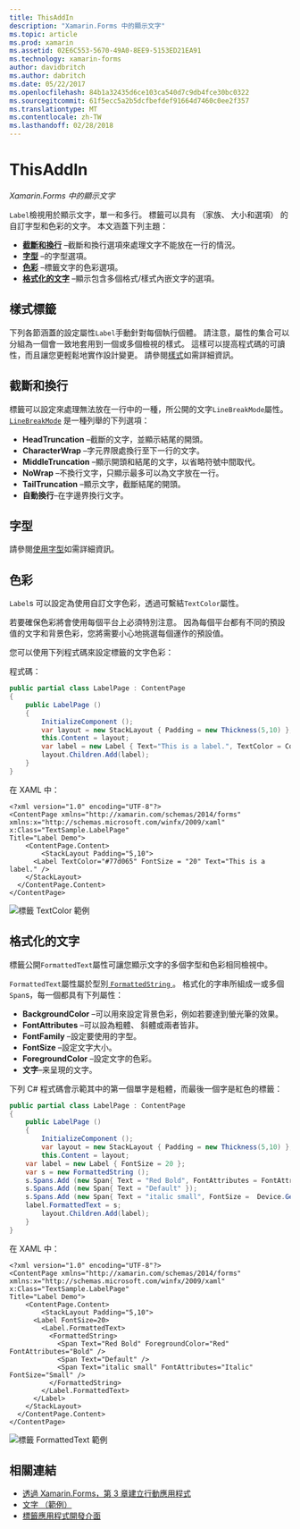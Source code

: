 ```yaml
---
title: ThisAddIn
description: "Xamarin.Forms 中的顯示文字"
ms.topic: article
ms.prod: xamarin
ms.assetid: 02E6C553-5670-49A0-8EE9-5153ED21EA91
ms.technology: xamarin-forms
author: davidbritch
ms.author: dabritch
ms.date: 05/22/2017
ms.openlocfilehash: 84b1a32435d6ce103ca540d7c9db4fce30bc0322
ms.sourcegitcommit: 61f5ecc5a2b5dcfbefdef91664d7460c0ee2f357
ms.translationtype: MT
ms.contentlocale: zh-TW
ms.lasthandoff: 02/28/2018
---
```

# <a name="label"></a>ThisAddIn

_Xamarin.Forms 中的顯示文字_

`Label`檢視用於顯示文字，單一和多行。 標籤可以具有 （家族、 大小和選項） 的自訂字型和色彩的文字。 本文涵蓋下列主題：

- **[截斷和換行](#Truncation_and_Wrapping)** &ndash;截斷和換行選項來處理文字不能放在一行的情況。
- **[字型](#Font)** &ndash;的字型選項。
- **[色彩](#Color)** &ndash;標籤文字的色彩選項。
- **[格式化的文字](#Formatted_Text)** &ndash;顯示包含多個格式/樣式內嵌文字的選項。

## <a name="styling-label"></a>樣式標籤

下列各節涵蓋的設定屬性`Label`手動針對每個執行個體。 請注意，屬性的集合可以分組為一個會一致地套用到一個或多個檢視的樣式。 這樣可以提高程式碼的可讀性，而且讓您更輕鬆地實作設計變更。 請參閱[樣式](~/xamarin-forms/user-interface/text/styles.md)如需詳細資訊。

<a name="Truncation_and_Wrapping" />

## <a name="truncation-and-wrapping"></a>截斷和換行

標籤可以設定來處理無法放在一行中的一種，所公開的文字`LineBreakMode`屬性。 [`LineBreakMode`](https://developer.xamarin.com/api/type/Xamarin.Forms.LineBreakMode/) 是一種列舉的下列選項：

- **HeadTruncation** &ndash;截斷的文字，並顯示結尾的開頭。
- **CharacterWrap** &ndash;字元界限處換行至下一行的文字。
- **MiddleTruncation** &ndash;顯示開頭和結尾的文字，以省略符號中間取代。
- **NoWrap** &ndash;不換行文字，只顯示最多可以為文字放在一行。
- **TailTruncation** &ndash;顯示文字，截斷結尾的開頭。
- **自動換行**&ndash;在字邊界換行文字。

## <a name="font"></a>字型

請參閱[使用字型](~/xamarin-forms/user-interface/text/fonts.md)如需詳細資訊。

## <a name="color"></a>色彩

`Label`s 可以設定為使用自訂文字色彩，透過可繫結`TextColor`屬性。

若要確保色彩將會使用每個平台上必須特別注意。 因為每個平台都有不同的預設值的文字和背景色彩，您將需要小心地挑選每個運作的預設值。

您可以使用下列程式碼來設定標籤的文字色彩：

程式碼：

```csharp
public partial class LabelPage : ContentPage
{
    public LabelPage ()
    {
        InitializeComponent ();
        var layout = new StackLayout { Padding = new Thickness(5,10) };
        this.Content = layout;
        var label = new Label { Text="This is a label.", TextColor = Color.FromHex("#77d065"), FontSize = 20 };
        layout.Children.Add(label);
    }
}
```

在 XAML 中：

```xaml
<?xml version="1.0" encoding="UTF-8"?>
<ContentPage xmlns="http://xamarin.com/schemas/2014/forms"
xmlns:x="http://schemas.microsoft.com/winfx/2009/xaml"
x:Class="TextSample.LabelPage"
Title="Label Demo">
    <ContentPage.Content>
        <StackLayout Padding="5,10">
      <Label TextColor="#77d065" FontSize = "20" Text="This is a label." />
    </StackLayout>
  </ContentPage.Content>
</ContentPage>
```

![](label-images/textcolor.png "標籤 TextColor 範例")

<a name="Formatted_Text" />

## <a name="formatted-text"></a>格式化的文字

標籤公開`FormattedText`屬性可讓您顯示文字的多個字型和色彩相同檢視中。

`FormattedText`屬性屬於型別[ `FormattedString` ](https://developer.xamarin.com/api/type/Xamarin.Forms.FormattedString/)。 格式化的字串所組成一或多個`Span`s，每一個都具有下列屬性：

- **BackgroundColor** &ndash;可以用來設定背景色彩，例如若要達到螢光筆的效果。
- **FontAttributes** &ndash;可以設為粗體、 斜體或兩者皆非。
- **FontFamily** &ndash;設定要使用的字型。
- **FontSize** &ndash;設定文字大小。
- **ForegroundColor** &ndash;設定文字的色彩。
- **文字**&ndash;来呈現的文字。

下列 C# 程式碼會示範其中的第一個單字是粗體，而最後一個字是紅色的標籤：

```csharp
public partial class LabelPage : ContentPage
{
    public LabelPage ()
    {
        InitializeComponent ();
        var layout = new StackLayout { Padding = new Thickness(5,10) };
        this.Content = layout;
    var label = new Label { FontSize = 20 };
    var s = new FormattedString ();
    s.Spans.Add (new Span{ Text = "Red Bold", FontAttributes = FontAttributes.Bold });
    s.Spans.Add (new Span{ Text = "Default" });
    s.Spans.Add (new Span{ Text = "italic small", FontSize =  Device.GetNamedSize(NamedSize.Small, typeof(Label)), FontAttributes = FontAttributes.Italic});
    label.FormattedText = s;
        layout.Children.Add(label);
    }
}
```

在 XAML 中：

```xaml
<?xml version="1.0" encoding="UTF-8"?>
<ContentPage xmlns="http://xamarin.com/schemas/2014/forms"
xmlns:x="http://schemas.microsoft.com/winfx/2009/xaml"
x:Class="TextSample.LabelPage"
Title="Label Demo">
    <ContentPage.Content>
        <StackLayout Padding="5,10">
      <Label FontSize=20>
        <Label.FormattedText>
          <FormattedString>
            <Span Text="Red Bold" ForegroundColor="Red" FontAttributes="Bold" />
            <Span Text="Default" />
            <Span Text="italic small" FontAttributes="Italic" FontSize="Small" />
          </FormattedString>
        </Label.FormattedText>
      </Label>
    </StackLayout>
  </ContentPage.Content>
</ContentPage>
```

![](label-images/formattedtext.png "標籤 FormattedText 範例")


## <a name="related-links"></a>相關連結

- [透過 Xamarin.Forms，第 3 章建立行動應用程式](https://developer.xamarin.com/r/xamarin-forms/book/chapter03.pdf)
- [文字 （範例）](https://developer.xamarin.com/samples/xamarin-forms/UserInterface/Text)
- [標籤應用程式開發介面](https://developer.xamarin.com/api/type/Xamarin.Forms.Label/)

